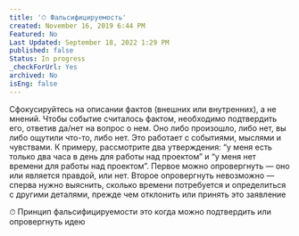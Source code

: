 ```yaml
---
title: '⏱ Фальсифицируемость'
created: November 16, 2019 6:44 PM
Featured: No
Last Updated: September 18, 2022 1:29 PM
published: false
Status: In progress
_checkForUrl: Yes
archived: No
isEng: false
---
```


Сфокусируйтесь на описании фактов (внешних или внутренних), а не мнений. Чтобы событие считалось фактом, необходимо подтвердить его, ответив да/нет на вопрос о нем. Оно либо произошло, либо нет, вы либо ощутили что-то, либо нет. Это работает с событиями, мыслями и чувствами.
К примеру, рассмотрите два утверждения: “у меня есть только два часа в день для работы над проектом” и “у меня нет времени для работы над проектом”. Первое можно опровергнуть — оно или является правдой, или нет. Второе опровергнуть невозможно — сперва нужно выяснить, сколько времени потребуется и определиться с другими деталями, прежде чем отклонить или принять это заявление

⏱ Принцип фальсифицируемости это когда можно подтвердить или опровергнуть идею